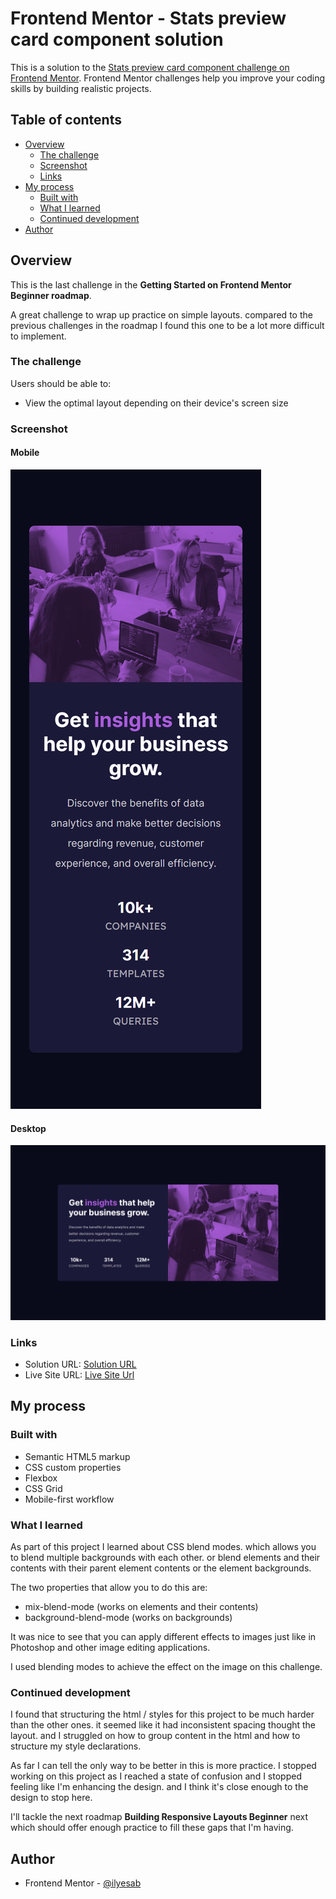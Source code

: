 # Frontend Mentor - Stats preview card component solution

This is a solution to the [Stats preview card component challenge on Frontend Mentor](https://www.frontendmentor.io/challenges/stats-preview-card-component-8JqbgoU62). Frontend Mentor challenges help you improve your coding skills by building realistic projects. 

## Table of contents

- [Overview](#overview)
  - [The challenge](#the-challenge)
  - [Screenshot](#screenshot)
  - [Links](#links)
- [My process](#my-process)
  - [Built with](#built-with)
  - [What I learned](#what-i-learned)
  - [Continued development](#continued-development)
- [Author](#author)

## Overview

This is the last challenge in the **Getting Started on Frontend Mentor Beginner roadmap**.

A great challenge to wrap up practice on simple layouts. compared to the previous challenges in the roadmap I found this one to be a lot more difficult to implement.

### The challenge

Users should be able to:

- View the optimal layout depending on their device's screen size

### Screenshot

#### Mobile

![Mobile Screenshot](./screenshot_mobile.png)

#### Desktop

![Desktop Screenshot](./screenshot_desktop.png)

### Links

- Solution URL: [Solution URL](https://www.frontendmentor.io/solutions/mobilefirst-approach-using-css-grid-flexbox-and-custom-properties-7Wu5xmE58n)
- Live Site URL: [Live Site Url](https://frontendmentor-ilyesab.github.io/stats-preview-card-component/)

## My process

### Built with

- Semantic HTML5 markup
- CSS custom properties
- Flexbox
- CSS Grid
- Mobile-first workflow

### What I learned

As part of this project I learned about CSS blend modes. which allows you to blend multiple backgrounds with each other. or blend elements and their contents with their parent element contents or the element backgrounds.

The two properties that allow you to do this are:
- mix-blend-mode (works on elements and their contents)
- background-blend-mode (works on backgrounds)

It was nice to see that you can apply different effects to images just like in Photoshop and other image editing applications.

I used blending modes to achieve the effect on the image on this challenge.

### Continued development

I found that structuring the html / styles for this project to be much harder than the other ones. it seemed like it had inconsistent spacing thought the layout. and I struggled on how to group content in the html and how to structure my style declarations.

As far I can tell the only way to be better in this is more practice. I stopped working on this project as I reached a state of confusion and I stopped feeling like I'm enhancing the design. and I think it's close enough to the design to stop here.

I'll tackle the next roadmap **Building Responsive Layouts Beginner** next which should offer enough practice to fill these gaps that I'm having.

## Author

- Frontend Mentor - [@ilyesab](https://www.frontendmentor.io/profile/ilyesab)
